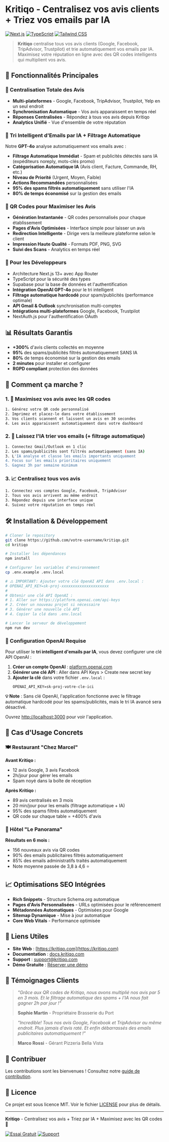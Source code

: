 # Kritiqo - Centralisez vos avis clients + Triez vos emails par IA

[![Next.js](https://img.shields.io/badge/Next.js-13-black)](https://nextjs.org)
[![TypeScript](https://img.shields.io/badge/TypeScript-5-blue)](https://typescriptlang.org)
[![Tailwind CSS](https://img.shields.io/badge/Tailwind-3-blue)](https://tailwindcss.com)

> **Kritiqo** centralise tous vos avis clients (Google, Facebook, TripAdvisor, Trustpilot) et trie automatiquement vos emails par IA. 
> Maximisez votre réputation en ligne avec des QR codes intelligents qui multiplient vos avis.

## 🚀 Fonctionnalités Principales

### 🌟 Centralisation Totale des Avis
- **Multi-plateformes** - Google, Facebook, TripAdvisor, Trustpilot, Yelp en un seul endroit
- **Synchronisation Automatique** - Vos avis apparaissent en temps réel
- **Réponses Centralisées** - Répondez à tous vos avis depuis Kritiqo
- **Analytics Unifié** - Vue d'ensemble de votre réputation

### 📧 Tri Intelligent d'Emails par IA + Filtrage Automatique
Notre **GPT-4o** analyse automatiquement vos emails avec :
- **Filtrage Automatique Immédiat** - Spam et publicités détectés sans IA (expéditeurs noreply, mots-clés promo)
- **Catégorisation Automatique IA** (Avis client, Facture, Commande, RH, etc.)
- **Niveau de Priorité** (Urgent, Moyen, Faible) 
- **Actions Recommandées** personnalisées
- **95% des spams filtrés automatiquement** sans utiliser l'IA
- **80% de temps économisé** sur la gestion des emails

### 📱 QR Codes pour Maximiser les Avis
- **Génération Instantanée** - QR codes personnalisés pour chaque établissement
- **Pages d'Avis Optimisées** - Interface simple pour laisser un avis
- **Redirection Intelligente** - Dirige vers la meilleure plateforme selon le client
- **Impression Haute Qualité** - Formats PDF, PNG, SVG
- **Suivi des Scans** - Analytics en temps réel

### 💼 Pour les Développeurs
- Architecture Next.js 13+ avec App Router
- TypeScript pour la sécurité des types
- Supabase pour la base de données et l'authentification
- **Intégration OpenAI GPT-4o** pour le tri intelligent
- **Filtrage automatique hardcodé** pour spam/publicités (performance optimale)
- **API Gmail & Outlook** synchronisation multi-comptes
- **Intégrations multi-plateformes** Google, Facebook, Trustpilot
- NextAuth.js pour l'authentification OAuth

## 📊 Résultats Garantis

- **+300%** d'avis clients collectés en moyenne
- **95%** des spams/publicités filtrés automatiquement SANS IA
- **80%** de temps économisé sur la gestion des emails  
- **2 minutes** pour installer et configurer
- **RGPD compliant** protection des données

## 🎯 Comment ça marche ?

### 1. 📱 Maximisez vos avis avec les QR codes
```bash
1. Générez votre QR code personnalisé
2. Imprimez et placez-le dans votre établissement  
3. Vos clients scannent et laissent un avis en 30 secondes
4. Les avis apparaissent automatiquement dans votre dashboard
```

### 2. 🤖 Laissez l'IA trier vos emails (+ filtrage automatique)
```bash
1. Connectez Gmail/Outlook en 1 clic
2. Les spams/publicités sont filtrés automatiquement (sans IA)
3. L'IA analyse et classe les emails importants uniquement
4. Focus sur les emails prioritaires uniquement
5. Gagnez 3h par semaine minimum
```

### 3. 📈 Centralisez tous vos avis
```bash
1. Connectez vos comptes Google, Facebook, TripAdvisor
2. Tous vos avis arrivent au même endroit
3. Répondez depuis une interface unique
4. Suivez votre réputation en temps réel
```

## 🛠 Installation & Développement

```bash
# Cloner le repository
git clone https://github.com/votre-username/kritiqo.git
cd kritiqo

# Installer les dépendances
npm install

# Configurer les variables d'environnement
cp .env.example .env.local

# ⚠️ IMPORTANT: Ajouter votre clé OpenAI API dans .env.local :
# OPENAI_API_KEY=sk-proj-xxxxxxxxxxxxxxxxxxxxx
# 
# Obtenir une clé API OpenAI :
# 1. Aller sur https://platform.openai.com/api-keys
# 2. Créer un nouveau projet si nécessaire
# 3. Générer une nouvelle clé API
# 4. Copier la clé dans .env.local

# Lancer le serveur de développement
npm run dev
```

### 🔑 Configuration OpenAI Requise

Pour utiliser le **tri intelligent d'emails par IA**, vous devez configurer une clé API OpenAI :

1. **Créer un compte OpenAI** : [platform.openai.com](https://platform.openai.com)
2. **Générer une clé API** : Aller dans API Keys > Create new secret key
3. **Ajouter la clé** dans votre fichier `.env.local` :
   ```
   OPENAI_API_KEY=sk-proj-votre-cle-ici
   ```

**💡 Note** : Sans clé OpenAI, l'application fonctionne avec le filtrage automatique hardcodé pour les spams/publicités, mais le tri IA avancé sera désactivé.

Ouvrez [http://localhost:3000](http://localhost:3000) pour voir l'application.

## 🎯 Cas d'Usage Concrets

### 🍽️ Restaurant "Chez Marcel"
**Avant Kritiqo :**
- 12 avis Google, 3 avis Facebook
- 2h/jour pour gérer les emails
- Spam noyé dans la boîte de réception

**Après Kritiqo :**
- 89 avis centralisés en 3 mois
- 20 min/jour pour les emails (filtrage automatique + IA)
- 95% des spams filtrés automatiquement
- QR code sur chaque table = +400% d'avis

### 🏨 Hôtel "Le Panorama"
**Résultats en 6 mois :**
- 156 nouveaux avis via QR codes
- 90% des emails publicitaires filtrés automatiquement
- 85% des emails administratifs traités automatiquement  
- Note moyenne passée de 3,8 à 4,6 ⭐

## 📈 Optimisations SEO Intégrées

- **Rich Snippets** - Structure Schema.org automatique
- **Pages d'Avis Personnalisées** - URLs optimisées pour le référencement
- **Métadonnées Automatiques** - Optimisées pour Google  
- **Sitemap Dynamique** - Mise à jour automatique
- **Core Web Vitals** - Performance optimisée

## 🔗 Liens Utiles

- **Site Web** : [https://kritiqo.com](https://kritiqo.com)
- **Documentation** : [docs.kritiqo.com](https://docs.kritiqo.com)
- **Support** : [support@kritiqo.com](mailto:support@kritiqo.com)
- **Démo Gratuite** : [Réserver une démo](https://kritiqo.com/demo)

## 🎉 Témoignages Clients

> *"Grâce aux QR codes de Kritiqo, nous avons multiplié nos avis par 5 en 3 mois. Et le filtrage automatique des spams + l'IA nous fait gagner 2h par jour !"*
> 
> **Sophie Martin** - Propriétaire Brasserie du Port

> *"Incredible! Tous nos avis Google, Facebook et TripAdvisor au même endroit. Plus jamais d'avis raté. Et enfin débarrassés des emails publicitaires automatiquement !"*
>
> **Marco Rossi** - Gérant Pizzeria Bella Vista

## 🤝 Contribuer

Les contributions sont les bienvenues ! Consultez notre [guide de contribution](CONTRIBUTING.md).

## 📄 Licence

Ce projet est sous licence MIT. Voir le fichier [LICENSE](LICENSE) pour plus de détails.

---

**Kritiqo** - Centralisez vos avis + Triez par IA + Maximisez avec les QR codes 🚀

[![Essai Gratuit](https://img.shields.io/badge/Essai-Gratuit_14_jours-green)](https://kritiqo.com/signup)
[![Support](https://img.shields.io/badge/Support-Français-blue)](https://kritiqo.com/contact)
